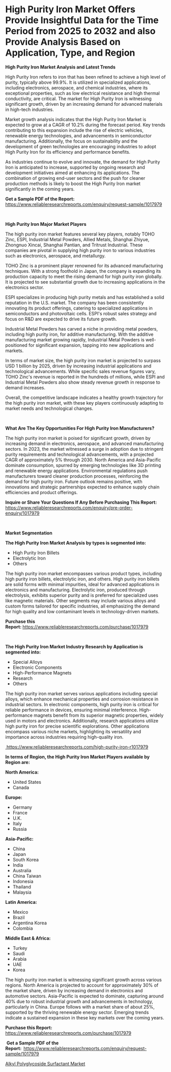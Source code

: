 <p><h1>High Purity Iron Market Offers Provide Insightful Data for the Time Period from 2025 to 2032 and also Provide Analysis Based on Application, Type, and Region</h1></p><p><strong>High Purity Iron Market Analysis and Latest Trends</strong></p>
<p><p>High Purity Iron refers to iron that has been refined to achieve a high level of purity, typically above 99.9%. It is utilized in specialized applications, including electronics, aerospace, and chemical industries, where its exceptional properties, such as low electrical resistance and high thermal conductivity, are critical. The market for High Purity Iron is witnessing significant growth, driven by an increasing demand for advanced materials in high-tech industries.</p><p>Market growth analysis indicates that the High Purity Iron Market is expected to grow at a CAGR of 10.2% during the forecast period. Key trends contributing to this expansion include the rise of electric vehicles, renewable energy technologies, and advancements in semiconductor manufacturing. Additionally, the focus on sustainability and the development of green technologies are encouraging industries to adopt High Purity Iron for its efficiency and performance benefits.</p><p>As industries continue to evolve and innovate, the demand for High Purity Iron is anticipated to increase, supported by ongoing research and development initiatives aimed at enhancing its applications. The combination of growing end-user sectors and the push for cleaner production methods is likely to boost the High Purity Iron market significantly in the coming years.</p></p>
<p><strong>Get a Sample PDF of the Report:&nbsp;</strong> <a href="https://www.reliableresearchreports.com/enquiry/request-sample/1017979?utm_campaign=2746&utm_medium=2&utm_source=Github&utm_content=ia&utm_term=02032025&utm_id=high-purity-iron">https://www.reliableresearchreports.com/enquiry/request-sample/1017979</a></p>
<p>&nbsp;</p>
<p><strong>High Purity Iron Major Market Players</strong></p>
<p><p>The high purity iron market features several key players, notably TOHO Zinc, ESPI, Industrial Metal Powders, Allied Metals, Shanghai Zhiyue, Zhongnuo Xincai, Shanghai Pantian, and Tritrust Industrial. These companies are pivotal in supplying high purity iron to various industries such as electronics, aerospace, and metallurgy.</p><p>TOHO Zinc is a prominent player renowned for its advanced manufacturing techniques. With a strong foothold in Japan, the company is expanding its production capacity to meet the rising demand for high purity iron globally. It is projected to see substantial growth due to increasing applications in the electronics sector.</p><p>ESPI specializes in producing high purity metals and has established a solid reputation in the U.S. market. The company has been consistently innovating its product offerings, catering to specialized applications in semiconductors and photovoltaic cells. ESPI's robust sales strategy and focus on R&D are expected to drive its future growth.</p><p>Industrial Metal Powders has carved a niche in providing metal powders, including high purity iron, for additive manufacturing. With the additive manufacturing market growing rapidly, Industrial Metal Powders is well-positioned for significant expansion, tapping into new applications and markets.</p><p>In terms of market size, the high purity iron market is projected to surpass USD 1 billion by 2025, driven by increasing industrial applications and technological advancements. While specific sales revenue figures vary, TOHO Zinc's revenue is reported in the hundreds of millions, while ESPI and Industrial Metal Powders also show steady revenue growth in response to demand increases.</p><p>Overall, the competitive landscape indicates a healthy growth trajectory for the high purity iron market, with these key players continuously adapting to market needs and technological changes.</p></p>
<p>&nbsp;</p>
<p><strong>What Are The Key Opportunities For High Purity Iron Manufacturers?</strong></p>
<p><p>The high purity iron market is poised for significant growth, driven by increasing demand in electronics, aerospace, and advanced manufacturing sectors. In 2023, the market witnessed a surge in adoption due to stringent purity requirements and technological advancements, with a projected CAGR of approximately 5% through 2030. North America and Asia-Pacific dominate consumption, spurred by emerging technologies like 3D printing and renewable energy applications. Environmental regulations push manufacturers toward cleaner production processes, reinforcing the demand for high purity iron. Future outlook remains positive, with innovations and strategic partnerships expected to enhance supply chain efficiencies and product offerings.</p></p>
<p><strong>Inquire or Share Your Questions If Any Before Purchasing This Report:</strong> <a href="https://www.reliableresearchreports.com/enquiry/pre-order-enquiry/1017979?utm_campaign=2746&utm_medium=2&utm_source=Github&utm_content=ia&utm_term=02032025&utm_id=high-purity-iron">https://www.reliableresearchreports.com/enquiry/pre-order-enquiry/1017979</a></p>
<p>&nbsp;</p>
<p><strong>Market Segmentation</strong></p>
<p><strong>The High Purity Iron Market Analysis by types is segmented into:</strong></p>
<p><ul><li>High Purity Iron Billets</li><li>Electrolytic Iron</li><li>Others</li></ul></p>
<p><p>The high purity iron market encompasses various product types, including high purity iron billets, electrolytic iron, and others. High purity iron billets are solid forms with minimal impurities, ideal for advanced applications in electronics and manufacturing. Electrolytic iron, produced through electrolysis, exhibits superior purity and is preferred for specialized uses like magnetic materials. Other segments may include various alloys and custom forms tailored for specific industries, all emphasizing the demand for high quality and low contaminant levels in technology-driven markets.</p></p>
<p><strong>Purchase this Report:&nbsp;</strong><a href="https://www.reliableresearchreports.com/purchase/1017979?utm_campaign=2746&utm_medium=2&utm_source=Github&utm_content=ia&utm_term=02032025&utm_id=high-purity-iron">https://www.reliableresearchreports.com/purchase/1017979</a></p>
<p>&nbsp;</p>
<p><strong>The High Purity Iron Market Industry Research by Application is segmented into:</strong></p>
<p><ul><li>Special Alloys</li><li>Electronic Components</li><li>High-Performance Magnets</li><li>Research</li><li>Others</li></ul></p>
<p><p>The high purity iron market serves various applications including special alloys, which enhance mechanical properties and corrosion resistance in industrial sectors. In electronic components, high purity iron is critical for reliable performance in devices, ensuring minimal interference. High-performance magnets benefit from its superior magnetic properties, widely used in motors and electronics. Additionally, research applications utilize high purity iron for precise scientific explorations. Other applications encompass various niche markets, highlighting its versatility and importance across industries requiring high-quality iron.</p></p>
<p><a href="https://www.reliableresearchreports.com/high-purity-iron-r1017979?utm_campaign=2746&utm_medium=2&utm_source=Github&utm_content=ia&utm_term=02032025&utm_id=high-purity-iron">&nbsp;https://www.reliableresearchreports.com/high-purity-iron-r1017979</a></p>
<p><strong>In terms of Region, the High Purity Iron Market Players available by Region are:</strong></p>
<p>
    <p> <strong> North America: </strong>
        <ul>
            <li>United States</li>
            <li>Canada</li>
        </ul>
        </p> 
    <p> <strong> Europe: </strong>
        <ul>
            <li>Germany</li>
            <li>France</li>
            <li>U.K.</li>
            <li>Italy</li>
            <li>Russia</li>
        </ul>
        </p> 
    <p> <strong> Asia-Pacific: </strong>
        <ul>
            <li>China</li>
            <li>Japan</li>
            <li>South Korea</li>
            <li>India</li>
            <li>Australia</li>
            <li>China Taiwan</li>
            <li>Indonesia</li>
            <li>Thailand</li>
            <li>Malaysia</li>
        </ul>
        </p> 
    <p> <strong> Latin America: </strong>
        <ul>
            <li>Mexico</li>
            <li>Brazil</li>
            <li>Argentina Korea</li>
            <li>Colombia</li>
        </ul>
        </p> 
    <p> <strong> Middle East & Africa: </strong>
        <ul>
            <li>Turkey</li>
            <li>Saudi</li>
            <li>Arabia</li>
            <li>UAE</li>
            <li>Korea</li>
        </ul>
    </p>
    </p>
<p><p>The high purity iron market is witnessing significant growth across various regions. North America is projected to account for approximately 30% of the market share, driven by increasing demand in electronics and automotive sectors. Asia-Pacific is expected to dominate, capturing around 40% due to robust industrial growth and advancements in technology, particularly in China. Europe follows with a market share of about 25%, supported by the thriving renewable energy sector. Emerging trends indicate a sustained expansion in these key markets over the coming years.</p></p>
<p><strong>Purchase this Report: </strong><a href="https://www.reliableresearchreports.com/purchase/1017979?utm_campaign=2746&utm_medium=2&utm_source=Github&utm_content=ia&utm_term=02032025&utm_id=high-purity-iron">https://www.reliableresearchreports.com/purchase/1017979</a></p>
<p>&nbsp;<strong>Get a Sample PDF of the Report:&nbsp;&nbsp;</strong><a href="https://www.reliableresearchreports.com/enquiry/request-sample/1017979?utm_campaign=2746&utm_medium=2&utm_source=Github&utm_content=ia&utm_term=02032025&utm_id=high-purity-iron">https://www.reliableresearchreports.com/enquiry/request-sample/1017979</a></p>
<p><strong></strong></p>
<p><p><a href="https://github.com/paljuhubeyde/Market-Research-Report-List-1/blob/main/alkyl-polyglycoside-surfactant-market.md?utm_campaign=2746&utm_medium=2&utm_source=Github&utm_content=ia&utm_term=02032025&utm_id=high-purity-iron">Alkyl Polyglycoside Surfactant Market</a></p></p>